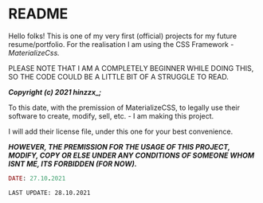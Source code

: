 # README



Hello folks! This is one of my very first (official) projects for my future resume/portfolio. 
For the realisation I am using the CSS Framework - _MaterializeCss._

PLEASE NOTE THAT I AM A COMPLETELY BEGINNER WHILE DOING THIS, SO THE CODE COULD BE A LITTLE BIT OF A STRUGGLE TO READ.

 ***Copyright (c) 2021 hinzzx_;***
 


To this date, with the premission of MaterializeCSS, to legally use their software to create, modify, sell, etc. - I am making this project.




I will add their license file, under this one for your best convenience.

***HOWEVER, THE PREMISSION FOR THE USAGE OF THIS PROJECT, MODIFY, COPY OR ELSE UNDER ANY CONDITIONS OF SOMEONE WHOM ISNT ME, ITS FORBIDDEN (FOR NOW).***

```Ruby
DATE: 27.10.2021
```


```
LAST UPDATE: 28.10.2021
```

